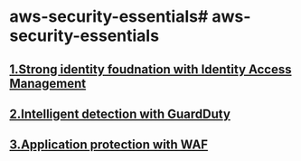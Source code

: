 # aws-security-essentials# aws-security-essentials

<h2><a href="https://github.com/yunitasalim/aws-security-essentials/blob/main/docs/Lab%201.%20Strong%20identity%20foundation%20with%20IAM.md">1.Strong identity foudnation with Identity Access Management </a></h2>
<h2><a href="https://github.com/yunitasalim/aws-security-essentials/blob/main/docs/Lab%202.%20Intelligent%20Detection%20with%20GuardDuty.md">2.Intelligent detection with GuardDuty</a> </h2>
<h2><a href="https://github.com/yunitasalim/aws-security-essentials/blob/main/docs/Lab%203.%20Application%20Protection%20with%20WAF.md">3.Application protection with WAF</a></h2>

